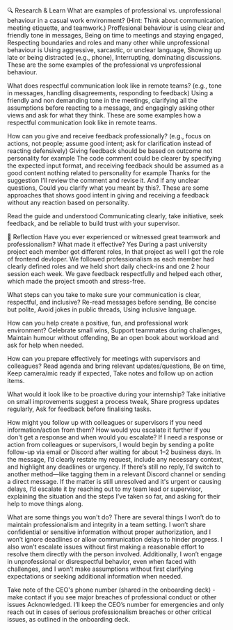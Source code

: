 🔍 Research & Learn
What are examples of professional vs. unprofessional behaviour in a casual work environment? (Hint: Think about communication, meeting etiquette, and teamwork.)
Proffesional behaviour is using clear and friendly tone in messages, Being on time to meetings and staying engaged, Respecting boundaries and roles and many other while unprofessional behaviour is Using aggressive, sarcastic, or unclear language, Showing up late or being distracted (e.g., phone), Interrupting, dominating discussions. These are the some examples of the professional vs unprofessional behaviour.

What does respectful communication look like in remote teams? (e.g., tone in messages, handling disagreements, responding to feedback)
Using a friendly and non demanding tone in the meetings, clarifying all the assumptions before reacting to a message, and engagingly asking other views and ask for what they think. These are some examples how a respectful communication look like in remote teams.

How can you give and receive feedback professionally? (e.g., focus on actions, not people; assume good intent; ask for clarification instead of reacting defensively)
Giving feedback should be based on outcome not personality for example The code comment could be clearer by specifying the expected input format, and receiving feedback should be assumed as a good content nothing related to personality for example Thanks for the suggestion I’ll review the comment and revise it. And if any unclear questions, Could you clarify what you meant by this?. These are some approaches that shows good intent in giving and receiving a feedback without any reaction based on personality.

Read the guide and understood Communicating clearly, take initiative, seek feedback, and be reliable to build trust with your supervisor.

📝 Reflection
Have you ever experienced or witnessed great teamwork and professionalism? What made it effective?
Yes During a past university project each member got different roles, In that project as well I got the role of frontend devloper. We followed professionalism as each member had clearly defined roles and we held short daily check-ins and one 2 hour session each week. We gave feedback respectfully and helped each other, which made the project smooth and stress-free.  

What steps can you take to make sure your communication is clear, respectful, and inclusive?
Re-read messages before sending, Be concise but polite, Avoid jokes in public threads, Using inclusive language.

How can you help create a positive, fun, and professional work environment?
Celebrate small wins, Support teammates during challenges, Maintain humour without offending, Be an open book about workload and ask for help when needed.

How can you prepare effectively for meetings with supervisors and colleagues?
Read agenda and bring relevant updates/questions, Be on time, Keep camera/mic ready if expected, Take notes and follow up on action items.

What would it look like to be proactive during your internship?
Take initiative on small improvements suggest a process tweak, Share progress updates regularly, Ask for feedback before finalising tasks.

How might you follow up with colleagues or supervisors if you need information/action from them? How would you escalate it further if you don't get a response and when would you escalate?
If I need a response or action from colleagues or supervisors, I would begin by sending a polite follow-up via email or Discord after waiting for about 1–2 business days. In the message, I’d clearly restate my request, include any necessary context, and highlight any deadlines or urgency. If there’s still no reply, I’d switch to another method—like tagging them in a relevant Discord channel or sending a direct message. If the matter is still unresolved and it's urgent or causing delays, I’d escalate it by reaching out to my team lead or supervisor, explaining the situation and the steps I’ve taken so far, and asking for their help to move things along.

What are some things you won't do?
There are several things I won’t do to maintain professionalism and integrity in a team setting. I won’t share confidential or sensitive information without proper authorization, and I won’t ignore deadlines or allow communication delays to hinder progress. I also won’t escalate issues without first making a reasonable effort to resolve them directly with the person involved. Additionally, I won’t engage in unprofessional or disrespectful behavior, even when faced with challenges, and I won’t make assumptions without first clarifying expectations or seeking additional information when needed.

Take note of the CEO's phone number (shared in the onboarding deck) - make contact if you see major breaches of professional conduct or other issues
Acknowledged. I’ll keep the CEO’s number for emergencies and only reach out in cases of serious professionalism breaches or other critical issues, as outlined in the onboarding deck.





